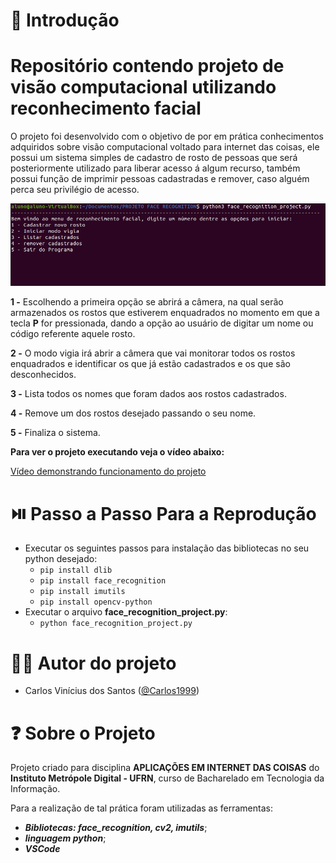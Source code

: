 # :mag_right: Introdução

# Repositório contendo projeto de visão computacional utilizando reconhecimento facial

O projeto foi desenvolvido com o objetivo de por em prática conhecimentos adquiridos sobre visão computacional voltado para internet das coisas, ele possui um sistema simples de cadastro de rosto de pessoas que será posteriormente utilizado para liberar acesso á algum recurso, também possui função de imprimir pessoas cadastradas e remover, caso alguém perca seu privilégio de acesso.



![menu](https://github.com/Carlos1999/Face_Recognition_Project/blob/main/Imagens/menu.png) 



**1 -** Escolhendo a primeira opção se abrirá a câmera, na qual serão armazenados os rostos que estiverem enquadrados no momento em que a tecla **P** for pressionada, dando a opção ao usuário de digitar um nome ou código referente aquele rosto.

**2 -** O modo vigia irá abrir a câmera que vai monitorar todos os rostos enquadrados e identificar os que já estão cadastrados e os que são desconhecidos.

**3 -** Lista todos os nomes que foram dados aos rostos cadastrados.

**4 -** Remove um dos rostos desejado passando o seu nome.

**5 -** Finaliza o sistema.  



**Para ver o projeto executando veja o vídeo abaixo:**

[Vídeo demonstrando funcionamento do projeto](https://www.loom.com/share/dacbfacbcb2e4a64a40184bf5a16814b)




# :play_or_pause_button: Passo a Passo Para a Reprodução

* Executar os seguintes passos para instalação das bibliotecas no seu python desejado:
  - `pip install dlib`
  - `pip install face_recognition`
  - `pip install imutils`
  - `pip install opencv-python`
* Executar o arquivo **face_recognition_project.py**:
  - `python face_recognition_project.py`

# :man_technologist: Autor do projeto

* Carlos Vinícius dos Santos ([@Carlos1999](https://github.com/carlos1999))

  


# :question: Sobre o Projeto

Projeto criado para disciplina **APLICAÇÕES EM INTERNET DAS COISAS** do **Instituto Metrópole Digital - UFRN**, curso de Bacharelado em Tecnologia da Informação.

Para a realização de tal prática foram utilizadas as ferramentas:

- **_Bibliotecas: face_recognition, cv2, imutils_**;
- **_linguagem python_**;
- **_VSCode_**
